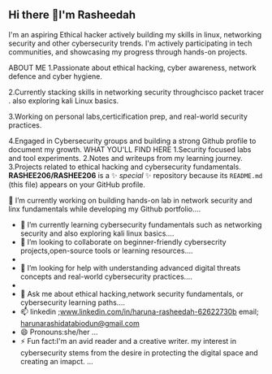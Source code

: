 ## Hi there 👋I'm Rasheedah
I'm an aspiring Ethical hacker actively building my skills in linux, networking security and other cybersecurity trends. I'm actively participating in tech communities, and showcasing my progress through hands-on projects.

ABOUT ME
1.Passionate about ethical hacking, cyber awareness, network defence and cyber hygiene.

2.Currently stacking skills in networking security throughcisco packet tracer . also exploring kali Linux  basics.

3.Working on personal labs,certicification prep, and real-world security practices.

4.Engaged in Cybersecurity groups and building a strong Github profile to document my growth.
WHAT YOU'LL FIND HERE
1.Security focused labs and tool experiments.
2.Notes and writeups from my learning journey.
3.Projects related to ethical hacking and cybersecurity fundamentals.
**RASHEE206/RASHEE206** is a ✨ _special_ ✨ repository because its `README.md` (this file) appears on your GitHub profile.

 🔭 I’m currently working on building hands-on lab in network security and linx fundamentals while developing my Github portfolio....
 
- 🌱 I’m currently learning cybersecurity fundamentals such as networking security and also exploring kali linux basics....
- 👯 I’m looking to collaborate on beginner-friendly cybersecrity projects,open-source tools or learning resources....
- 
- 🤔 I’m looking for help with understanding advanced digital threats concepts and real-world cybersecurity practices....
- 
- 💬 Ask me about ethical hacking,network security fundamentals, or cybersecurity learning paths....
- 📫 linkedin ;www.linkedin.com/in/haruna-rasheedah-62622730b
email; harunarashidatabiodun@gmail.com 
- 😄 Pronouns:she/her ...
- ⚡ Fun fact:I'm an avid reader and a creative writer. my interest in cybersecurity stems from the desire in protecting the digital space and creating an imapct. ...
  
